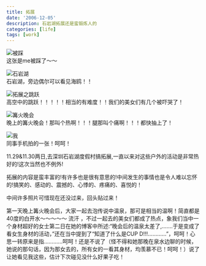```yaml
---
title: 拓展
date: '2006-12-05'
description: 石岩湖拓展还是蛮锻炼人的
categories: [life]
tags: [work]
---
```


![被踩](/assets/media/2006/t1.jpg)    
这张是me被踩了～～    

![石岩湖](/assets/media/2006/t2.jpg)    
石岩湖，旁边偶尔可以看见海鸥！！    

![拓展之跳跃](/assets/media/2006/t3.jpg)    
高空中的跳跃！！！！！相当的有难度！！我们的美女们有几个被吓哭了！        

![篝火晚会](/assets/media/2006/t4.jpg)    
晚上的篝火晚会！那叫个热啊！！！腿那叫个痛啊！！！都快抽上了！    

![我](/assets/media/2006/t5.jpg)    
同事手机拍的一张！呵呵！    

11.29&11.30两日,去深圳石岩湖度假村搞拓展,一直以来对这些户外的活动是非常热好的!这次当然也不例外!   

拓展的内容是蛮丰富的!有许多也是很有意思的!中间发生的事情也是令人难以忘怀的!搞笑的、感动的、震撼的、心悸的、疼痛的、喜悦的！    

中间许多照片可惜现在还没过来，回头贴过来！    

第一天晚上篝火晚会后，大家一起去泡传说中温泉，那可是相当的温啊！简直都是40度的白开水～～～～～ 流汗 ，不过一起去的美女们都成了热点，象我们当中一个身材超好的女士第二日在她的博客中所述:“晚会后的温泉太差了,…….于是变成了看女生身材的活动，”还在当中提到了“知道了什么是CUP D!!!…………”，呵呵！心思一转原来是指…………呵呵！还是不说了（怪不得和她那晚在泉水边聊的时候，她说的那句话，因为那女去的，所有女的一看其身材，均羡慕不已！呵呵！）说了让她看见我这些，估计下次碰见没什么好果子吃！
